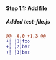[{]: <helper> (diff_step 1.1)
#### Step 1.1: Add file

##### Added test-file.js
```diff
@@ -0,0 +1,3 @@
+┊ ┊1┊foo
+┊ ┊2┊bar
+┊ ┊3┊baz
```
[}]: #